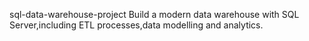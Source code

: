 sql-data-warehouse-project
Build a modern data warehouse with SQL Server,including ETL processes,data modelling and analytics.
